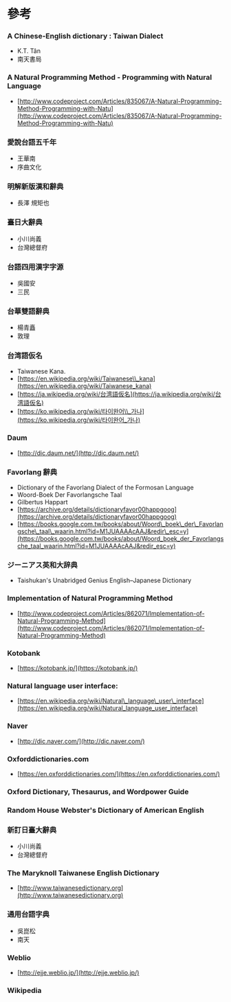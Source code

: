 # 參考

### A Chinese-English dictionary : Taiwan Dialect

* K.T. Tân
* 南天書局

### A Natural Programming Method - Programming with Natural Language

* [http://www.codeproject.com/Articles/835067/A-Natural-Programming-Method-Programming-with-Natu](http://www.codeproject.com/Articles/835067/A-Natural-Programming-Method-Programming-with-Natu)

### 愛說台語五千年

* 王華南
* 序曲文化

### 明解新版漢和辭典

* 長澤 規矩也

### 臺日大辭典

* 小川尚義
* 台灣總督府

### 台語四用漢字字源

* 吳國安
* 三民

### 台華雙語辭典

* 楊青矗
* 敦理

### 台湾語仮名

* Taiwanese Kana.
* [https://en.wikipedia.org/wiki/Taiwanese\\_kana](https://en.wikipedia.org/wiki/Taiwanese_kana)
* [https://ja.wikipedia.org/wiki/台湾語仮名](https://ja.wikipedia.org/wiki/台湾語仮名)
* [https://ko.wikipedia.org/wiki/타이완어\\_가나](https://ko.wikipedia.org/wiki/타이완어_가나)

### Daum

* [http://dic.daum.net/](http://dic.daum.net/)

### Favorlang 辭典

* Dictionary of the Favorlang Dialect of the Formosan Language
* Woord-Boek Der Favorlangsche Taal
* Gilbertus Happart
* [https://archive.org/details/dictionaryfavor00happgoog](https://archive.org/details/dictionaryfavor00happgoog)
* [https://books.google.com.tw/books/about/Woord\_boek\_der\_Favorlangsche\_taal\_waarin.html?id=M1JUAAAAcAAJ&redir\_esc=y](https://books.google.com.tw/books/about/Woord_boek_der_Favorlangsche_taal_waarin.html?id=M1JUAAAAcAAJ&redir_esc=y)

### ジーニアス英和大辞典

* Taishukan's Unabridged Genius English–Japanese Dictionary

### Implementation of Natural Programming Method

* [http://www.codeproject.com/Articles/862071/Implementation-of-Natural-Programming-Method](http://www.codeproject.com/Articles/862071/Implementation-of-Natural-Programming-Method)

### Kotobank

* [https://kotobank.jp/](https://kotobank.jp/)

### Natural language user interface:

* [https://en.wikipedia.org/wiki/Natural\_language\_user\_interface](https://en.wikipedia.org/wiki/Natural_language_user_interface)

### Naver

* [http://dic.naver.com/](http://dic.naver.com/)

### Oxforddictionaries.com

* [https://en.oxforddictionaries.com/](https://en.oxforddictionaries.com/)

### Oxford Dictionary, Thesaurus, and Wordpower Guide

### **Random House Webster's Dictionary of American English**

### 新訂日臺大辭典

* 小川尚義
* 台灣總督府

### The Maryknoll Taiwanese English Dictionary

* [http://www.taiwanesedictionary.org](http://www.taiwanesedictionary.org)

### 通用台語字典

* 吳崑松
* 南天

### Weblio

* [http://ejje.weblio.jp/](http://ejje.weblio.jp/)

### Wikipedia
